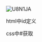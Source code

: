 ![U8N1JA](https://gitee.com/threecornerstones/ThreeCornerstones_Pic/raw/master/uPic/U8N1JA.png)

html中id定义

css中#获取